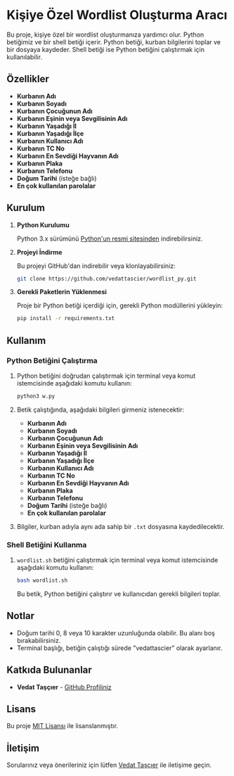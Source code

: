 
# Kişiye Özel Wordlist Oluşturma Aracı

Bu proje, kişiye özel bir wordlist oluşturmanıza yardımcı olur. Python betiğimiz ve bir shell betiği içerir. Python betiği, kurban bilgilerini toplar ve bir dosyaya kaydeder. Shell betiği ise Python betiğini çalıştırmak için kullanılabilir.

## Özellikler

- **Kurbanın Adı**
- **Kurbanın Soyadı**
- **Kurbanın Çocuğunun Adı**
- **Kurbanın Eşinin veya Sevgilisinin Adı**
- **Kurbanın Yaşadığı İl**
- **Kurbanın Yaşadığı İlçe**
- **Kurbanın Kullanıcı Adı**
- **Kurbanın TC No**
- **Kurbanın En Sevdiği Hayvanın Adı**
- **Kurbanın Plaka**
- **Kurbanın Telefonu**
- **Doğum Tarihi** (isteğe bağlı)
- **En çok kullanılan parolalar**

## Kurulum

1. **Python Kurulumu**

   Python 3.x sürümünü [Python'un resmi sitesinden](https://www.python.org/downloads/) indirebilirsiniz.

2. **Projeyi İndirme**

   Bu projeyi GitHub'dan indirebilir veya klonlayabilirsiniz:

   ```bash
   git clone https://github.com/vedattascier/wordlist_py.git
   ```

3. **Gerekli Paketlerin Yüklenmesi**

   Proje bir Python betiği içerdiği için, gerekli Python modüllerini yükleyin:

   ```bash
   pip install -r requirements.txt
   ```

## Kullanım

### Python Betiğini Çalıştırma

1. Python betiğini doğrudan çalıştırmak için terminal veya komut istemcisinde aşağıdaki komutu kullanın:

   ```bash
   python3 w.py
   ```

2. Betik çalıştığında, aşağıdaki bilgileri girmeniz istenecektir:
   - **Kurbanın Adı**
   - **Kurbanın Soyadı**
   - **Kurbanın Çocuğunun Adı**
   - **Kurbanın Eşinin veya Sevgilisinin Adı**
   - **Kurbanın Yaşadığı İl**
   - **Kurbanın Yaşadığı İlçe**
   - **Kurbanın Kullanıcı Adı**
   - **Kurbanın TC No**
   - **Kurbanın En Sevdiği Hayvanın Adı**
   - **Kurbanın Plaka**
   - **Kurbanın Telefonu**
   - **Doğum Tarihi** (isteğe bağlı)
   - **En çok kullanılan parolalar**


3. Bilgiler, kurban adıyla aynı ada sahip bir `.txt` dosyasına kaydedilecektir.

### Shell Betiğini Kullanma

1. `wordlist.sh` betiğini çalıştırmak için terminal veya komut istemcisinde aşağıdaki komutu kullanın:

   ```bash
   bash wordlist.sh
   ```

   Bu betik, Python betiğini çalıştırır ve kullanıcıdan gerekli bilgileri toplar.

## Notlar

- Doğum tarihi 0, 8 veya 10 karakter uzunluğunda olabilir. Bu alanı boş bırakabilirsiniz.
- Terminal başlığı, betiğin çalıştığı sürede "vedattascier" olarak ayarlanır.

## Katkıda Bulunanlar

- **Vedat Taşçıer** - [GitHub Profiliniz](https://github.com/vedattascier)

## Lisans

Bu proje [MIT Lisansı](LICENSE) ile lisanslanmıştır.

## İletişim

Sorularınız veya önerileriniz için lütfen [Vedat Taşçıer](https://www.vedattascier.com/#iletisim) ile iletişime geçin.

